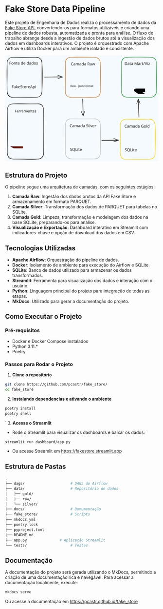 # Fake Store Data Pipeline

Este projeto de Engenharia de Dados realiza o processamento de dados da [Fake Store API](https://fakestoreapi.com/), convertendo-os para formatos utilizáveis e criando uma pipeline de dados robusta, automatizada e pronta para análise. O fluxo de trabalho abrange desde a ingestão de dados brutos até a visualização dos dados em dashboards interativos. O projeto é orquestrado com Apache Airflow e utiliza Docker para um ambiente isolado e consistente.

<p align="center">
    <img src="docs/assets/fluxo-geral.svg" />
</p>


## Estrutura do Projeto

O pipeline segue uma arquitetura de camadas, com os seguintes estágios:

1. **Camada Raw**: Ingestão dos dados brutos da API Fake Store e armazenamento em formato PARQUET.
2. **Camada Silver**: Transformação dos dados de PARQUET para tabelas no SQLite.
3. **Camada Gold**: Limpeza, transformação e modelagem dos dados na base SQLite, preparando-os para análise.
4. **Visualização e Exportação**: Dashboard interativo em Streamlit com indicadores-chave e opção de download dos dados em CSV.


## Tecnologias Utilizadas

- **Apache Airflow**: Orquestração do pipeline de dados.
- **Docker**: Isolamento de ambiente para execução do Airflow e SQLite.
- **SQLite**: Banco de dados utilizado para armazenar os dados transformados.
- **Streamlit**: Ferramenta para visualização dos dados e interação com o usuário.
- **Python**: Linguagem principal do projeto para integração de todas as etapas.
- **MkDocs**: Utilizado para gerar a documentação do projeto.


## Como Executar o Projeto

### Pré-requisitos

- Docker e Docker Compose instalados
- Python 3.11.*
- Poetry


### Passos para Rodar o Projeto

1. **Clone o repositório**
```bash
git clone https://github.com/pcastr/fake_store/
cd fake_store
```

2. **Instalando dependencias e ativando o ambiente**
```bash
poetry install
poetry shell
```

`
3. **Acesse o Streamlit**
* Rode o Streamlit para visualizar os dashboards e baixar os dados:
```bash
streamlit run dashboard/app.py
```

* Ou acesse Streamlit em https://fakestore.streamlit.app

## Estrutura de Pastas
```Bash
.
├── dags/                     # DAGS do Airflow
├── data/                     # Repositório de dados
│   ├── gold/
│   ├── raw/
│   └── silver/
├── docs/                     # Domumentação
├── fake_store/               # Scripts
├── mkdocs.yml
├── poetry.lock
├── pyproject.toml
├── README.md
├── app.py               # Aplicação Streamlit
└── tests/                    # Testes
```


## Documentação
A documentação do projeto será gerada utilizando o MkDocs, permitindo a criação de uma documentação rica e navegável. Para acessar a documentação localmente, execute:

```bash
mkdocs serve
```
Ou acesse a documentação em https://pcastr.github.io/fake_store
